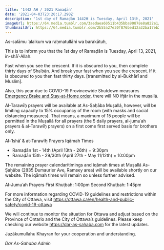 ```yaml
---
title: '1442 AH / 2021 Ramaḍān'
date: '2021-04-03T23:20:17.290Z'
description: '1st day of Ramaḍān 1442H is Tuesday, April 13th, 2021'
imageUrl: https://64.media.tumblr.com/3aedaea60511b435bba90878e8a822e1/tumblr_nsltwjGAWh1s75lmvo1_540.jpg
thumbnailUrl: https://64.media.tumblr.com/2b55a27e30f876bed12a32ba17eb214a/56f20d522afdb782-fa/s540x810/c0a0742c786958f587dc1ee7827d867cc97a4d6a.jpg
---
```


As-salāmu ʿalaikum wa raḥmatullāhi wa barakātuh,

This is to inform you that the 1st day of Ramaḍān is Tuesday, April 13, 2021, in-shāʾ-Allah.

Fast when you see the crescent. If it is obscured to you, then complete thirty days of Shaʿbān. And break your fast when you see the crescent. If it is obscured to you then fast thirty days.
[transmitted by al-Bukhārī and Muslim].

Also, this year due to COVID-19 Provincewide Shutdown measures [Emergency Brake and Stay-at-Home order](/closing-musalla-03-04-2021), there will NO ifṭār in the muṣallá.

Al-Tarawīḥ prayers will be available at As-Ṣaḥāba Muṣallá, however, will be limiting capacity to 15% occupancy of the room (with masks and social distancing measures). That means, a maximum of 15 people will be permitted in the Muṣallá for all prayers (the 5 daily prayers, al-jumuʿah prayers & al-Tarawīḥ prayers) on a first come first served basis for brothers only.

Al-ʿIshāʾ & at-Tarawīḥ Prayers Iqāmah Times

- Ramaḍān 1st - 14th (April 13th - 26th) = 9:30pm
- Ramaḍān 15th - 29/30th (April 27th - May 11/12th) = 10:00pm

The remaining prayer calendar/timings and iqāmah times at Muṣallá As-Ṣaḥāba (2835 Dumaurier Ave, Ramsey area) will be available shortly on our website. The iqāmah times will remain so unless further advised.

Al-Jumuʿah Prayers
First Khuṭbah: 1:00pm
Second Khuṭbah: 1:45pm

For more information regarding COVID-19 guidelines and restrictions within the City of Ottawa, visit https://ottawa.ca/en/health-and-public-safety/covid-19-ottawa

We will continue to monitor the situation for Ottawa and adjust based on the Province of Ontario and the City of Ottawa’s guidelines. Please keep checking our website https://dar-as-sahaba.com for the latest updates.

Jazākumullahu Khayran for your cooperation and understanding.

_Dar As-Sahaba Admin_
